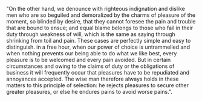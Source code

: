 "On the other hand, we denounce with righteous indignation and dislike men who are so beguiled and demoralized by the charms of pleasure of the moment, 
so blinded by desire, that they cannot foresee the pain and trouble that are bound to ensue; 
and equal blame belongs to those who fail in their duty through weakness of will, 
which is the same as saying through shrinking from toil and pain. These cases are perfectly simple and easy to distinguish. 
in a free hour, when our power of choice is untrammelled and when nothing prevents our being able to do what we like best,
every pleasure is to be welcomed and every pain avoided.
But in certain circumstances and owing to the claims of duty or the obligations of business it will frequently occur that pleasures have to be repudiated and annoyances accepted. 
The wise man therefore always holds in these matters to this principle of selection: he rejects pleasures to secure other greater pleasures, or else he endures pains to avoid worse pains.".
